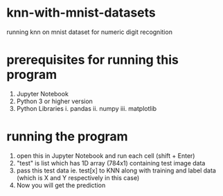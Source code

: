 # knn-with-mnist-datasets
running knn on mnist dataset for numeric digit recognition

# prerequisites for running this program
1. Jupyter Notebook
2. Python 3 or higher version
3. Python Libraries
  i. pandas
  ii. numpy
  iii. matplotlib

# running the program

1. open this in Jupyter Notebook and run each cell (shift + Enter)
2. "test" is list which has 1D array (784x1) containing test image data
3. pass this test data ie. test[x] to KNN along with training and label data (which is X and Y respectively in this case)
4. Now you will get the prediction

